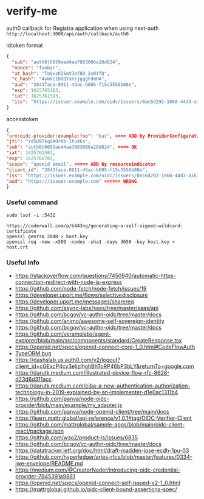 # verify-me

auth0 callback for Registra application when using next-auth
`http://localhost:3000/api/auth/callback/auth0`

idtoken format

```json
{
  "sub": "auth0|6059aed4aa7803006a20d824",
  "nonce": "foobar",
  "at_hash": "TmQxzKISmVJef8D_2xRYfQ",
  "c_hash": "4ymVi1DdQYxKrjgqgFdmHA",
  "aud": "2843faca-8911-45ac-b605-f15c5556b88e",
  "exp": 1625765183,
  "iat": 1625761583,
  "iss": "https://issuer.example.com/oidc/issuers/0ac6d292-1868-44d3-a161-923052e11fb8"
}
```

accesstoken

```json
{
"urn:oidc-provider:example:foo": "bar", <=== ADD by ProviderConfiguration extra token claim
"jti": "Yd5U9TkqOAOrKb-1tukKs",
"sub": "auth0|6059aed4aa7803006a20d824", ==== OK
"iat": 1625761583,
"exp": 1625768783,
"scope": "openid email", <==== ADD by resourceindicator
"client_id": "2843faca-8911-45ac-b605-f15c5556b88e",
"iss": "https://issuer.example.com/oidc/issuers/0ac6d292-1868-44d3-a161-923052e11fb8",
"aud": "https://issuer.example.com" <===== WRONG
}
```

### Useful command

```shell
sudo lsof -i :5432

https://coderwall.com/p/b443ng/generating-a-self-signed-wildcard-certificate
openssl genrsa 2048 > host.key
openssl req -new -x509 -nodes -sha1 -days 3650 -key host.key > host.crt
```

### Useful Info

- https://stackoverflow.com/questions/7450940/automatic-https-connection-redirect-with-node-js-express
- https://github.com/node-fetch/node-fetch/issues/19
- https://developer.uport.me/flows/selectivedisclosure
- https://developer.uport.me/messages/sharereq
- https://github.com/async-labs/saas/tree/master/saas/api
- https://github.com/bcgov/vc-authn-oidc/tree/master/docs
- https://github.com/animo/awesome-self-sovereign-identity
- https://github.com/bcgov/vc-authn-oidc/tree/master/docs
- https://github.com/veramolabs/agent-explorer/blob/main/src/components/standard/CreateResponse.tsx
- https://openid.net/specs/openid-connect-core-1_0.html#CodeFlowAuth
- [TypeORM bug](https://github.com/typeorm/typeorm/pull/4257/commits/781e77b15f929286c30bb17c9b12afd0d756395f)
- https://dashslab.us.auth0.com/v2/logout?client_id=cGExcP4cy3eljzlhghBhToRP46bP3bLY&returnTo=google.com
- https://darutk.medium.com/illustrated-device-flow-rfc-8628-d23d6d311acc
- https://darutk.medium.com/ciba-a-new-authentication-authorization-technology-in-2019-explained-by-an-implementer-d1e0ac1311b4
- https://github.com/panva/node-oidc-provider/blob/main/example/my_adapter.js
- https://github.com/panva/node-openid-client/tree/main/docs
- https://learn.mattr.global/api-reference/v1.0.1#tag/OIDC-Verifier-Client
- https://github.com/mattrglobal/sample-apps/blob/main/oidc-client-react/package.json
- https://github.com/wso2/product-is/issues/6835
- https://github.com/bcgov/vc-authn-oidc/tree/master/docs
- https://datatracker.ietf.org/doc/html/draft-madden-jose-ecdh-1pu-03
- https://github.com/hyperledger/aries-rfcs/blob/master/features/0334-jwe-envelope/README.md
- https://medium.com/@CreatorNader/introducing-oidc-credential-provider-7845391a9881
- https://openid.net/specs/openid-connect-self-issued-v2-1_0.html
- https://mattrglobal.github.io/oidc-client-bound-assertions-spec/

